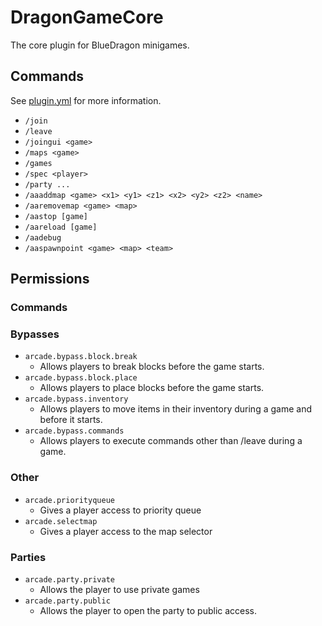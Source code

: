 # DragonGameCore
The core plugin for BlueDragon minigames.
## Commands
See [plugin.yml](../blob/master/src/plugin.yml) for more information.
- `/join`
- `/leave`
- `/joingui <game>`
- `/maps <game>`
- `/games`
- `/spec <player>`
- `/party ...`
- `/aaaddmap <game> <x1> <y1> <z1> <x2> <y2> <z2> <name>`
- `/aaremovemap <game> <map>`
- `/aastop [game]`
- `/aareload [game]`
- `/aadebug`
- `/aaspawnpoint <game> <map> <team>`
## Permissions
### Commands
### Bypasses
- `arcade.bypass.block.break`
  - Allows players to break blocks before the game starts.
- `arcade.bypass.block.place`
  - Allows players to place blocks before the game starts.
- `arcade.bypass.inventory`
  - Allows players to move items in their inventory during a game and before it starts.
- `arcade.bypass.commands`
  - Allows players to execute commands other than /leave during a game.
### Other
- `arcade.priorityqueue`
  - Gives a player access to priority queue
- `arcade.selectmap`
  - Gives a player access to the map selector
### Parties
- `arcade.party.private`
  - Allows the player to use private games
- `arcade.party.public`
  - Allows the player to open the party to public access.